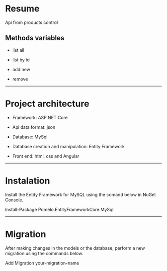 # Resume
Api from products control

## Methods variables
* list all

* list by id

* add new 

* remove 

---

# Project architecture

* Framework: ASP.NET Core

* Api data format: json

* Database: MySql

* Database creation and manipulation: Entity Framework

* Front end: html, css and Angular

---

# Instalation
Install the Entity Framework for MySQL using the comand below in NuGet Console.

Install-Package Pomelo.EntityFrameworkCore.MySql

---

# Migration
After making changes in the models or the database, perform a new migration using the commands below.

Add Migration your-migration-name

